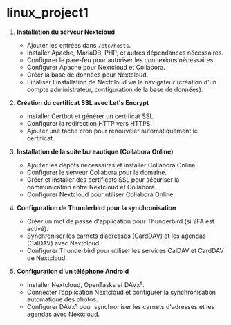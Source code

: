 # linux_project1

1. **Installation du serveur Nextcloud**  
   - Ajouter les entrées dans `/etc/hosts`.
   - Installer Apache, MariaDB, PHP, et autres dépendances nécessaires.
   - Configurer le pare-feu pour autoriser les connexions nécessaires.
   - Configurer Apache pour Nextcloud et Collabora.
   - Créer la base de données pour Nextcloud.
   - Finaliser l'installation de Nextcloud via le navigateur (création d'un compte administrateur, configuration de la base de données).

2. **Création du certificat SSL avec Let's Encrypt**  
   - Installer Certbot et générer un certificat SSL.
   - Configurer la redirection HTTP vers HTTPS.
   - Ajouter une tâche cron pour renouveler automatiquement le certificat.

3. **Installation de la suite bureautique (Collabora Online)**  
   - Ajouter les dépôts nécessaires et installer Collabora Online.
   - Configurer le serveur Collabora pour le domaine.
   - Créer et installer des certificats SSL pour sécuriser la communication entre Nextcloud et Collabora.
   - Configurer Nextcloud pour utiliser Collabora Online.

4. **Configuration de Thunderbird pour la synchronisation**  
   - Créer un mot de passe d'application pour Thunderbird (si 2FA est activé).
   - Synchroniser les carnets d’adresses (CardDAV) et les agendas (CalDAV) avec Nextcloud.
   - Configurer Thunderbird pour utiliser les services CalDAV et CardDAV de Nextcloud.

5. **Configuration d'un téléphone Android**  
   - Installer Nextcloud, OpenTasks et DAVx⁵.
   - Connecter l’application Nextcloud et configurer la synchronisation automatique des photos.
   - Configurer DAVx⁵ pour synchroniser les carnets d'adresses et les agendas avec Nextcloud.
